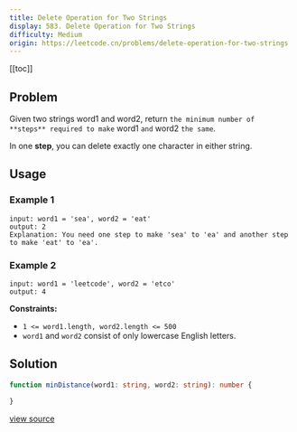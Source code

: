 ```yaml
---
title: Delete Operation for Two Strings
display: 583. Delete Operation for Two Strings
difficulty: Medium
origin: https://leetcode.cn/problems/delete-operation-for-two-strings
---
```


[[toc]]

## Problem

Given two strings word1 and word2, return `the minimum number of **steps** required to make` word1 `and` word2 `the same`.

In one **step**, you can delete exactly one character in either string.

## Usage

### Example 1

```
input: word1 = 'sea', word2 = 'eat'
output: 2
Explanation: You need one step to make 'sea' to 'ea' and another step to make 'eat' to 'ea'.
```

### Example 2

```
input: word1 = 'leetcode', word2 = 'etco'
output: 4
```


**Constraints:**

- <code>1 &lt;= word1.length, word2.length &lt;= 500</code>
- <code>word1</code> and <code>word2</code> consist of only lowercase English letters.


## Solution

```ts
function minDistance(word1: string, word2: string): number {

}
```

[view source](https://leetcode.cn/problems/delete-operation-for-two-strings)
